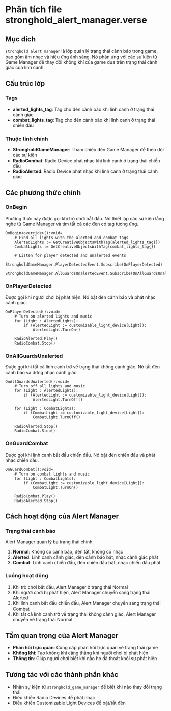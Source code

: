 # Phân tích file stronghold_alert_manager.verse

## Mục đích
`stronghold_alert_manager` là lớp quản lý trạng thái cảnh báo trong game, bao gồm âm nhạc và hiệu ứng ánh sáng. Nó phản ứng với các sự kiện từ Game Manager để thay đổi không khí của game dựa trên trạng thái cảnh giác của lính canh.

## Cấu trúc lớp

### Tags
- **alerted_lights_tag**: Tag cho đèn cảnh báo khi lính canh ở trạng thái cảnh giác
- **combat_lights_tag**: Tag cho đèn cảnh báo khi lính canh ở trạng thái chiến đấu

### Thuộc tính chính
- **StrongholdGameManager**: Tham chiếu đến Game Manager để theo dõi các sự kiện
- **RadioCombat**: Radio Device phát nhạc khi lính canh ở trạng thái chiến đấu
- **RadioAlerted**: Radio Device phát nhạc khi lính canh ở trạng thái cảnh giác

## Các phương thức chính

### OnBegin
Phương thức này được gọi khi trò chơi bắt đầu. Nó thiết lập các sự kiện lắng nghe từ Game Manager và tìm tất cả các đèn có tag tương ứng.

```verse
OnBegin<override>():void=
    # Find all lights with the alerted and combat tags
    AlertedLights := GetCreativeObjectsWithTag(alerted_lights_tag{})
    CombatLights := GetCreativeObjectsWithTag(combat_lights_tag{})
    
    # Listen for player detected and unalerted events
    StrongholdGameManager.PlayerDetectedEvent.Subscribe(OnPlayerDetected)
    StrongholdGameManager.AllGuardsUnalertedEvent.Subscribe(OnAllGuardsUnalerted)
```

### OnPlayerDetected
Được gọi khi người chơi bị phát hiện. Nó bật đèn cảnh báo và phát nhạc cảnh giác.

```verse
OnPlayerDetected():void=
    # Turn on alerted lights and music
    for (Light : AlertedLights):
        if (AlertedLight := customizable_light_device[Light]):
            AlertedLight.TurnOn()
    
    RadioAlerted.Play()
    RadioCombat.Stop()
```

### OnAllGuardsUnalerted
Được gọi khi tất cả lính canh trở về trạng thái không cảnh giác. Nó tắt đèn cảnh báo và dừng nhạc cảnh giác.

```verse
OnAllGuardsUnalerted():void=
    # Turn off all lights and music
    for (Light : AlertedLights):
        if (AlertedLight := customizable_light_device[Light]):
            AlertedLight.TurnOff()
    
    for (Light : CombatLights):
        if (CombatLight := customizable_light_device[Light]):
            CombatLight.TurnOff()
    
    RadioAlerted.Stop()
    RadioCombat.Stop()
```

### OnGuardCombat
Được gọi khi lính canh bắt đầu chiến đấu. Nó bật đèn chiến đấu và phát nhạc chiến đấu.

```verse
OnGuardCombat():void=
    # Turn on combat lights and music
    for (Light : CombatLights):
        if (CombatLight := customizable_light_device[Light]):
            CombatLight.TurnOn()
    
    RadioCombat.Play()
    RadioAlerted.Stop()
```

## Cách hoạt động của Alert Manager

### Trạng thái cảnh báo
Alert Manager quản lý ba trạng thái chính:
1. **Normal**: Không có cảnh báo, đèn tắt, không có nhạc
2. **Alerted**: Lính canh cảnh giác, đèn cảnh báo bật, nhạc cảnh giác phát
3. **Combat**: Lính canh chiến đấu, đèn chiến đấu bật, nhạc chiến đấu phát

### Luồng hoạt động
1. Khi trò chơi bắt đầu, Alert Manager ở trạng thái Normal
2. Khi người chơi bị phát hiện, Alert Manager chuyển sang trạng thái Alerted
3. Khi lính canh bắt đầu chiến đấu, Alert Manager chuyển sang trạng thái Combat
4. Khi tất cả lính canh trở về trạng thái không cảnh giác, Alert Manager chuyển về trạng thái Normal

## Tầm quan trọng của Alert Manager
- **Phản hồi trực quan**: Cung cấp phản hồi trực quan về trạng thái game
- **Không khí**: Tạo không khí căng thẳng khi người chơi bị phát hiện
- **Thông tin**: Giúp người chơi biết khi nào họ đã thoát khỏi sự phát hiện

## Tương tác với các thành phần khác
- Nhận sự kiện từ `stronghold_game_manager` để biết khi nào thay đổi trạng thái
- Điều khiển Radio Devices để phát nhạc
- Điều khiển Customizable Light Devices để bật/tắt đèn